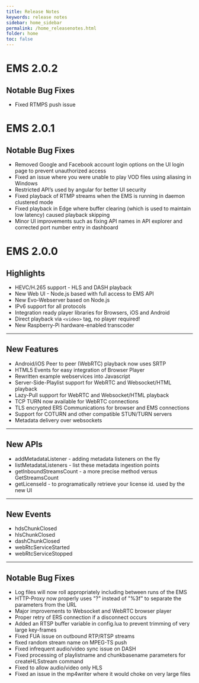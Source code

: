 ```yaml
---
title: Release Notes
keywords: release notes
sidebar: home_sidebar
permalink: /home_releasenotes.html
folder: home
toc: false
---
```


# EMS 2.0.2

## Notable Bug Fixes

- Fixed RTMPS push issue


# EMS 2.0.1

## Notable Bug Fixes

- Removed Google and Facebook account login options on the UI login page to prevent unauthorized access
- Fixed an issue where you were unable to play VOD files using aliasing in Windows
- Restricted API’s used by angular for better UI security
- Fixed playback of RTMP streams when the EMS is running in daemon clustered mode
- Fixed playback in Edge where buffer clearing (which is used to maintain low latency) caused playback skipping
- Minor UI improvements such as fixing API names in API explorer and corrected port number entry in dashboard





# EMS 2.0.0

## Highlights

- HEVC/H.265 support - HLS and DASH playback
- New Web UI - Node.js based with full access to EMS API
- New Evo-Webserver based on Node.js
- IPv6 support for all protocols
- Integration ready player libraries for Browsers, iOS and Android
- Direct playback via `<video>` tag, no player required!
- New Raspberry-Pi hardware-enabled transcoder


------

## New Features

- Android/iOS Peer to peer (WebRTC) playback now uses SRTP
- HTML5 Events for easy integration of Browser Player
- Rewritten example webservices into Javascript
- Server-Side-Playlist support for WebRTC and Websocket/HTML playback
- Lazy-Pull support for WebRTC and Websocket/HTML playback
- TCP TURN now available for WebRTC connections
- TLS encrypted ERS Communications for browser and EMS connections
- Support for COTURN and other compatible STUN/TURN servers
- Metadata delivery over websockets


------

## New APIs

- addMetadataListener - adding metadata listeners on the fly
- listMetadataListeners - list these metadata ingestion points
- getInboundStreamsCount - a more precise method versus GetStreamsCount
- getLicenseId - to programatically retrieve your license id. used by the new UI


------

## New Events

- hdsChunkClosed
- hlsChunkClosed
- dashChunkClosed
- webRtcServiceStarted
- webRtcServiceStopped


------

## Notable Bug Fixes

- Log files will now roll appropriately including between runs of the EMS
- HTTP-Proxy now properly uses "?" instead of "%3f" to separate the parameters from the URL
- Major improvements to Websocket and WebRTC browser player
- Proper retry of ERS connection if a disconnect occurs
- Added an RTSP buffer variable in config.lua to prevent trimming of very large key-frames
- Fixed FUA issue on outbound RTP/RTSP streams
- fixed random stream name on MPEG-TS push
- Fixed infrequent audio/video sync issue on DASH
- Fixed processing of playlistname and chunkbasename parameters for createHLSstream command
- Fixed to allow audio/video only HLS
- Fixed an issue in the mp4writer where it would choke on very large files
